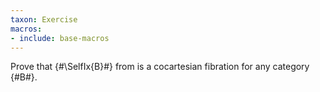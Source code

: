 ```yaml
---
taxon: Exercise
macros:
- include: base-macros
---
```


Prove that {#\SelfIx{B}#} from [](frct-001X) is a cocartesian fibration for any category {#B#}.
